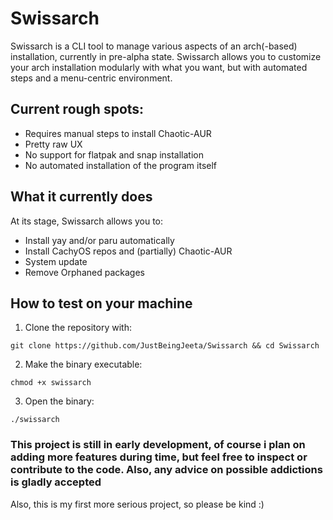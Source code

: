 # Swissarch

Swissarch is a CLI tool to manage various aspects of an arch(-based) installation, currently in pre-alpha state. Swissarch allows you to customize your arch installation modularly with what you want, but with automated steps and a menu-centric environment.

## Current rough spots:
- Requires manual steps to install Chaotic-AUR
- Pretty raw UX
- No support for flatpak and snap installation
- No automated installation of the program itself

## What it currently does
At its stage, Swissarch allows you to:
- Install yay and/or paru automatically
- Install CachyOS repos and (partially) Chaotic-AUR
- System update
- Remove Orphaned packages

## How to test on your machine

1. Clone the repository with:
```
git clone https://github.com/JustBeingJeeta/Swissarch && cd Swissarch
```

2. Make the binary executable:
```
chmod +x swissarch
```

3. Open the binary:
```
./swissarch
```

### This project is still in early development, of course i plan on adding more features during time, but feel free to inspect or contribute to the code. Also, any advice on possible addictions is gladly accepted

Also, this is my first more serious project, so please be kind :)
